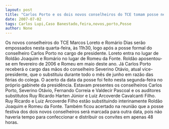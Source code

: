 ```yaml
---
layout: post
title: "Carlos Porto e os dois novos conselheiros do TCE tomam posse nesta quarta-feira"
date: 2007-07-02
tags: Carlos Lupi,Caso Banestado,feira,novos,porto,Posse
author: None
---
```

Os novos conselheiros do TCE Marcos Loreto e Rom&aacute;rio Dias ser&atilde;o empossados nesta quarta-feira, &agrave;s 11h30, logo ap&oacute;s a posse formal do conselheiro Carlos Porto no cargo de presidente. Loreto entra no lugar de Rold&atilde;o Joaquim e Rom&aacute;rio no lugar de Romeu da Fonte. Rold&atilde;o aposentou-se em fevereiro de 2006 e Romeu em maio deste ano.
J&aacute; Carlos Porto receber&aacute; o cargo das m&atilde;os do conselheiro Severino Ot&aacute;vio, atual vice-presidente, que o substituiu durante todo o m&ecirc;s de junho em raz&atilde;o das f&eacute;rias do colega.
O acerto da data da posse foi feito nesta segunda-feira no pr&oacute;prio gabinete da presid&ecirc;ncia. Estavam presentes os conselheiros Carlos Porto, Severino Ot&aacute;vio, Fernando Correia e Valdecir Pascoal e os auditores substitutos Ruy Ricardo Harten J&uacute;nior e Luiz Arcoverde Cavalcanti Filho. Ruy Ricardo e Luiz Arcoverde Filho est&atilde;o substituindo interinamente Rold&atilde;o Joaquim e Romeu da Fonte. 
Tamb&eacute;m ficou acertado na reuni&atilde;o que a posse festiva dos dois novos conselheiros ser&aacute; marcada para outra data, pois n&atilde;o haveria tempo para confeccionar e distribuir os convites em apenas 48 horas. 